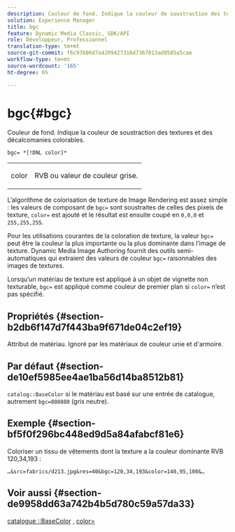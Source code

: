 ```yaml
---
description: Couleur de fond. Indique la couleur de soustraction des textures et des décalcomanies colorables.
solution: Experience Manager
title: bgc
feature: Dynamic Media Classic, SDK/API
role: Développeur, Professionnel
translation-type: tm+mt
source-git-commit: f6c97606d7a4209427316d7367013ad9585a5cae
workflow-type: tm+mt
source-wordcount: '165'
ht-degree: 6%

---
```



# bgc{#bgc}

Couleur de fond. Indique la couleur de soustraction des textures et des décalcomanies colorables.

`bgc= *[!DNL color]*`

<table id="simpletable_131302355CAB4900A7B45FED903A1AAD" class="- topic/simpletable "> 
 <tr class="- topic/strow strow"> 
  <td class="- topic/stentry stentry"> <p><span class="+ topic/keyword sw-d/varname varname"> color</span> </p> </td> 
  <td class="- topic/stentry stentry"> <p>RVB ou valeur de couleur grise. </p></td> 
 </tr> 
</table>

L’algorithme de colorisation de texture de Image Rendering est assez simple : les valeurs de composant de `bgc=` sont soustraites de celles des pixels de texture, `color=` est ajouté et le résultat est ensuite coupé en `0,0,0` et `255,255,255`.

Pour les utilisations courantes de la coloration de texture, la valeur `bgc=` peut être la couleur la plus importante ou la plus dominante dans l’image de texture. Dynamic Media Image Authoring fournit des outils semi-automatiques qui extraient des valeurs de couleur `bgc=` raisonnables des images de textures.

Lorsqu’un matériau de texture est appliqué à un objet de vignette non texturable, `bgc=` est appliqué comme couleur de premier plan si `color=` n’est pas spécifié.

## Propriétés {#section-b2db6f147d7f443ba9f671de04c2ef19}

Attribut de matériau. Ignoré par les matériaux de couleur unie et d&#39;armoire.

## Par défaut {#section-de10ef5985ee4ae1ba56d14ba8512b81}

`catalog::BaseColor` si le matériau est basé sur une entrée de catalogue, autrement  `bgc=808080` (gris neutre).

## Exemple {#section-bf5f0f296bc448ed9d5a84afabcf81e6}

Coloriser un tissu de vêtements dont la texture a la couleur dominante RVB 120,34,193 :

`…&src=fabrics/d213.jpg&res=40&bgc=120,34,193&color=140,95,100&…`

## Voir aussi {#section-de9958dd63a742b4b5d780c59a57da33}

[catalogue ::BaseColor](../../../../../ir-api/material-cat/image-rendering-api-ref/c-ir-material-catalog/c-ir-material-data-reference/r-ir-basecolor.md#reference-5f02371b1d8e444ab12d2614d9792de8) ,  [color=](../../../../../ir-api/http-protocol/image-rendering-api-ref/c-ir-http-protocol-ref/c-ir-http-protocol-command-reference/r-ir-http-color.md#reference-ea3cba9edfe94dbab86d8f123a9ed0aa)
